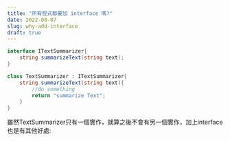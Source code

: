 ```yaml
---
title: "所有程式都要加 interface 嗎?"
date: 2022-08-07
slug: why-add-interface
draft: true
---
```

```C#
interface ITextSummarizer{
    string summarizeText(string text);
}

class TextSummarizer : ITextSummarizer{
    string summarizeText(string text){
        //do something
        return "summarize Text";
    }
}
```

雖然TextSummarizer只有一個實作，就算之後不會有另一個實作，加上interface也是有其他好處:

